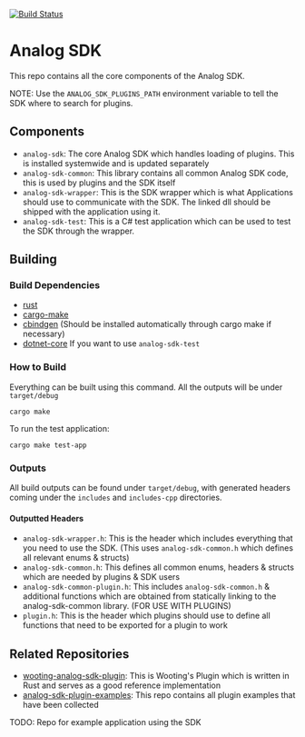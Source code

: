 [![Build Status](https://travis-ci.com/simon-wh/Analog-SDK.svg?token=cXSit4fro9HcRkW9M9xk&branch=master)](https://travis-ci.com/simon-wh/Analog-SDK)

# Analog SDK

This repo contains all the core components of the Analog SDK.

NOTE: Use the `ANALOG_SDK_PLUGINS_PATH` environment variable to tell the SDK where to search for plugins.

## Components
* `analog-sdk`: The core Analog SDK which handles loading of plugins. This is installed systemwide and is updated separately
* `analog-sdk-common`: This library contains all common Analog SDK code, this is used by plugins and the SDK itself
* `analog-sdk-wrapper`: This is the SDK wrapper which is what Applications should use to communicate with the SDK. The linked dll should be shipped with the application using it.
* `analog-sdk-test`: This is a C# test application which can be used to test the SDK through the wrapper.

## Building 
### Build Dependencies
* [rust](https://www.rust-lang.org/)
* [cargo-make](https://github.com/sagiegurari/cargo-make)
* [cbindgen](https://github.com/eqrion/cbindgen) (Should be installed automatically through cargo make if necessary)
* [dotnet-core](https://dotnet.microsoft.com/download) If you want to use `analog-sdk-test`


### How to Build
Everything can be built using this command. All the outputs will be under `target/debug`
```
cargo make
```

To run the test application:
```
cargo make test-app
```

### Outputs
All build outputs can be found under `target/debug`, with generated headers coming under the `includes` and `includes-cpp` directories.

#### Outputted Headers
* `analog-sdk-wrapper.h`: This is the header which includes everything that you need to use the SDK. (This uses `analog-sdk-common.h` which defines all relevant enums & structs)
* `analog-sdk-common.h`: This defines all common enums, headers & structs which are needed by plugins & SDK users
* `analog-sdk-common-plugin.h`: This includes `analog-sdk-common.h` & additional functions which are obtained from statically linking to the analog-sdk-common library. (FOR USE WITH PLUGINS)
* `plugin.h`: This is the header which plugins should use to define all functions that need to be exported for a plugin to work

## Related Repositories

* [wooting-analog-sdk-plugin](https://github.com/simon-wh/wooting-analog-sdk-plugin): This is Wooting's Plugin which is written in Rust and serves as a good reference implementation
* [analog-sdk-plugin-examples](https://github.com/simon-wh/analog-sdk-plugin-examples): This repo contains all plugin examples that have been collected

TODO: Repo for example application using the SDK